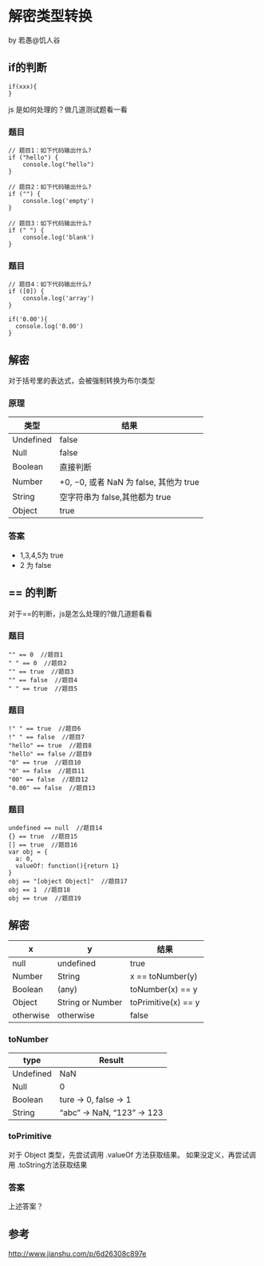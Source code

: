 # 解密类型转换
by 若愚@饥人谷

## if的判断
```
if(xxx){
}
```
js 是如何处理的？做几道测试题看一看

### 题目

```
// 题目1：如下代码输出什么?
if ("hello") {
    console.log("hello")
}

// 题目2：如下代码输出什么?
if ("") {
    console.log('empty')
}

// 题目3：如下代码输出什么?
if (" ") {
    console.log('blank')
}
```


### 题目
```
// 题目4：如下代码输出什么?
if ([0]) {
    console.log('array')
}

if('0.00'){
  console.log('0.00')
}
```

## 解密
对于括号里的表达式，会被强制转换为布尔类型

### 原理

|类型|结果|
| -----| ----- |
|Undefined|	false|
|Null	|false|
|Boolean| 直接判断
|Number| +0, −0, 或者 NaN 为 false, 其他为 true|
|String|空字符串为 false,其他都为 true|
|Object|	true|

### 答案
- 1,3,4,5为 true
- 2 为 false


## == 的判断

对于==的判断，js是怎么处理的?做几道题看看

### 题目
```
"" == 0  //题目1
" " == 0  //题目2
"" == true  //题目3
"" == false  //题目4
" " == true  //题目5
```

### 题目
```
!" " == true  //题目6
!" " == false  //题目7
"hello" == true  //题目8
"hello" == false //题目9
"0" == true  //题目10
"0" == false  //题目11
"00" == false  //题目12
"0.00" == false  //题目13
```

### 题目
```
undefined == null  //题目14
{} == true  //题目15
[] == true  //题目16
var obj = { 
  a: 0, 
  valueOf: function(){return 1} 
} 
obj == "[object Object]"  //题目17
obj == 1  //题目18
obj == true  //题目19
```
## 解密
|x|y|结果|
| ---|---| ----- |
|null|	undefined|	true|
|Number|	String|	x == toNumber(y)|
|Boolean|	(any)|	toNumber(x) == y|
|Object|	String or Number|	toPrimitive(x) == y|
|otherwise|otherwise	|false|

### toNumber


|type|	Result|
| -----| ----- |
|Undefined|	NaN|
|Null|	0|
|Boolean|	ture -> 0, false -> 1
|String| “abc” -> NaN, “123” -> 123

### toPrimitive

对于 Object 类型，先尝试调用 .valueOf 方法获取结果。
如果没定义，再尝试调用 .toString方法获取结果

### 答案
上述答案？

## 参考
http://www.jianshu.com/p/6d26308c897e





